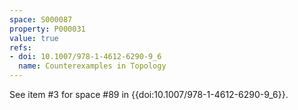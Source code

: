 ```yaml
---
space: S000087
property: P000031
value: true
refs:
- doi: 10.1007/978-1-4612-6290-9_6
  name: Counterexamples in Topology
---
```


See item #3 for space #89 in {{doi:10.1007/978-1-4612-6290-9_6}}.
